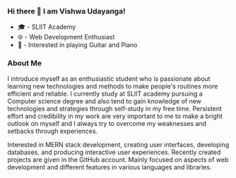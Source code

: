 ### Hi there 👋 I am Vishwa Udayanga!

<!--
**vishwaUdayanga/vishwaUdayanga** is a ✨ _special_ ✨ repository because its `README.md` (this file) appears on your GitHub profile.

Here are some ideas to get you started:

- 🔭 I’m currently working on ...
- 🌱 I’m currently learning ...
- 👯 I’m looking to collaborate on ...
- 🤔 I’m looking for help with ...
- 💬 Ask me about ...
- 📫 How to reach me: ...
- 😄 Pronouns: ...
- ⚡ Fun fact: ...
-->

- :mortar_board: - SLIIT Academy
- :globe_with_meridians: - Web Development Enthusiast
- :guitar: - Interested in playing Guitar and Piano

### About Me
I introduce myself as an enthusiastic student who is passionate about learning new technologies and methods to make people's routines more efficient and reliable. I currently study at SLIIT academy pursuing a Computer science degree and also tend to gain knowledge of new technologies and strategies through self-study in my free time. Persistent effort and credibility in my work are very important to me to make a bright outlook on myself and I always try to overcome my weaknesses and setbacks through experiences.

Interested in MERN stack development, creating user interfaces, developing databases, and producing interactive user experiences. Recently created projects are given in the GitHub account. Mainly focused on aspects of web development and different features in various languages and libraries.
